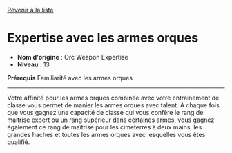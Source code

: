 [Revenir à la liste](list.md)

# Expertise avec les armes orques

 * **Nom d'origine** : Orc Weapon Expertise
 * **Niveau** : 13


<p><strong>Prérequis</strong> Familiarité avec les armes orques</p>
<hr>
<p>Votre affinité pour les armes orques combinée avec votre entraînement de classe vous permet de manier les armes orques avec talent. À chaque fois que vous gagnez une capacité de classe qui vous confère le rang de maîtrise expert ou un rang supérieur dans certaines armes, vous gagnez également ce rang de maîtrise pour les cimeterres à deux mains, les grandes haches et toutes les armes orques avec lesquelles vous êtes qualifié.</p>